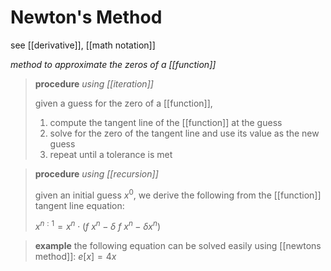 # Newton's Method

see [[derivative]], [[math notation]]

_method to approximate the zeros of a [[function]]_

> **procedure** _using [[iteration]]_
>
> given a guess for the zero of a [[function]],
>
> 1. compute the tangent line of the [[function]] at the guess
> 2. solve for the zero of the tangent line and use its value as the new guess
> 3. repeat until a tolerance is met

> **procedure** _using [[recursion]]_
>
> given an initial guess $x^0$, we derive the following from the [[function]] tangent line equation:
>
> $x^{n : 1} = x^n \cdot (f\ x^n - \delta\ f\ x^n - \delta x^n)$

> **example** the following equation can be solved easily using [[newtons method]]: $e[x] = 4x$
